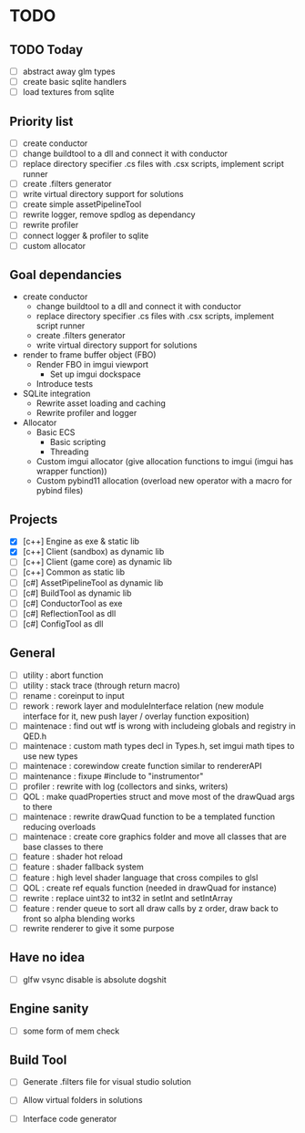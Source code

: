 # TODO

## TODO Today
- [ ] abstract away glm types
- [ ] create basic sqlite handlers 
- [ ] load textures from sqlite

## Priority list
- [ ] create conductor
- [ ] change buildtool to a dll and connect it with conductor
- [ ] replace directory specifier .cs files with .csx scripts, implement script runner
- [ ] create .filters generator
- [ ] write virtual directory support for solutions
- [ ] create simple assetPipelineTool
- [ ] rewrite logger, remove spdlog as dependancy
- [ ] rewrite profiler
- [ ] connect logger & profiler to sqlite
- [ ] custom allocator

## Goal dependancies
- create conductor
  - change buildtool to a dll and connect it with conductor
  -  replace directory specifier .cs files with .csx scripts, implement script runner
    - create .filters generator
    - write virtual directory support for solutions
- render to frame buffer object (FBO)
  - Render FBO in imgui viewport
    - Set up imgui dockspace
  - Introduce tests
- SQLite integration
  - Rewrite asset loading and caching
  - Rewrite profiler and logger
- Allocator
  - Basic ECS
    - Basic scripting
    - Threading
  - Custom imgui allocator (give allocation functions to imgui (imgui has wrapper function))
  - Custom pybind11 allocation (overload new operator with a macro for pybind files)

## Projects
- [x] [c++] Engine as exe & static lib
- [x] [c++] Client (sandbox) as dynamic lib
- [ ] [c++] Client (game core) as dynamic lib
- [ ] [c++] Common as static lib
- [ ] [c#] AssetPipelineTool as dynamic lib
- [ ] [c#] BuildTool as dynamic lib
- [ ] [c#] ConductorTool as exe
- [ ] [c#] ReflectionTool as dll
- [ ] [c#] ConfigTool as dll

## General
- [ ] utility : abort function
- [ ] utility : stack trace (through return macro)
- [ ] rename : coreinput to input
- [ ] rework : rework layer and moduleInterface relation (new module interface for it, new push layer / overlay function exposition)
- [ ] maintenace : find out wtf is wrong with includeing globals and registry in QED.h
- [ ] maintenace : custom math types decl in Types.h, set imgui math tipes to use new types
- [ ] maintenace : corewindow create function similar to rendererAPI
- [ ] maintenance : fixupe #include <instrumentor> to "instrumentor"
- [ ] profiler : rewrite with log (collectors and sinks, writers)
- [ ] QOL : make quadProperties struct and move most of the drawQuad args to there
- [ ] maintenace : rewrite drawQuad function to be a templated function reducing overloads
- [ ] maintenace : create core graphics folder and move all classes that are base classes to there
- [ ] feature : shader hot reload
- [ ] feature : shader fallback system
- [ ] feature : high level shader language that cross compiles to glsl
- [ ] QOL : create ref equals function (needed in drawQuad for instance)
- [ ] rewrite : replace uint32 to int32 in setInt and setIntArray
- [ ] feature : render queue to sort all draw calls by z order, draw back to front so alpha blending works
- [ ] rewrite renderer to give it some purpose
  
## Have no idea
- [ ] glfw vsync disable is absolute dogshit

## Engine sanity
- [ ] some form of mem check

## Build Tool
- [ ] Generate .filters file for visual studio solution
- [ ] Allow virtual folders in solutions
- [ ] Interface code generator


